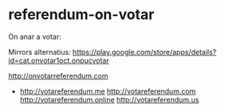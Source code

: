 # referendum-on-votar

On anar a votar:

Mirrors alternatius:
https://play.google.com/store/apps/details?id=cat.onvotar1oct.onpucvotar

http://onvotarreferendum.com

* http://votareferendum.me
http://votareferendum.com
http://votareferendum.online
http://votareferendum.us
